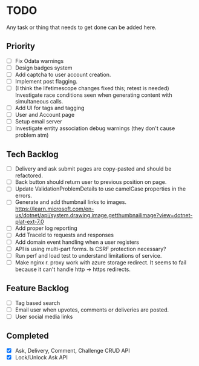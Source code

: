 # TODO

Any task or thing that needs to get done can be added here.

## Priority
- [ ] Fix Odata warnings
- [ ] Design badges system
- [ ] Add captcha to user account creation.
- [ ] Implement post flagging.
- [ ] (I think the lifetimescope changes fixed this; retest is needed) Investigate race conditions seen when generating content with simultaneous calls.
- [ ] Add UI for tags and tagging
- [ ] User and Account page
- [ ] Setup email server
- [ ] Investigate entity association debug warnings (they don't cause problem atm)

## Tech Backlog

- [ ] Delivery and ask submit pages are copy-pasted and should be refactored.
- [ ] Back button should return user to previous position on page.
- [ ] Update ValidationProblemDetails to use camelCase properties in the errors.
- [ ] Generate and add thumbnail links to images. https://learn.microsoft.com/en-us/dotnet/api/system.drawing.image.getthumbnailimage?view=dotnet-plat-ext-7.0
- [ ] Add proper log reporting
- [ ] Add TraceId to requests and responses
- [ ] Add domain event handling when a user registers
- [ ] API is using multi-part forms. Is CSRF protection necessary?
- [ ] Run perf and load test to understand limitations of service.
- [ ] Make nginx r. proxy work with azure storage redirect. It seems to fail because it can't handle http -> https redirects.

## Feature Backlog

- [ ] Tag based search
- [ ] Email user when upvotes, comments or deliveries are posted.
- [ ] User social media links

## Completed
- [x] Ask, Delivery, Comment, Challenge CRUD API 
- [x] Lock/Unlock Ask API
